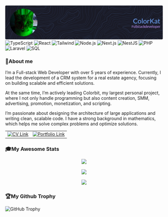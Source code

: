 ![Header](./assets/header.png)
![TypeScript](https://img.shields.io/badge/TypeScript-3178C6?style=for-the-badge&logo=typescript&logoColor=white)
![React](https://img.shields.io/badge/React-61DAFB?style=for-the-badge&logo=react&logoColor=black)
![Tailwind](https://img.shields.io/badge/Tailwind%20CSS-06B6D4?style=for-the-badge&logo=tailwind-css&logoColor=white)
![Node.js](https://img.shields.io/badge/Node.js-339933?style=for-the-badge&logo=node.js&logoColor=white)
![Next.js](https://img.shields.io/badge/Next.js-000000?style=for-the-badge&logo=next.js&logoColor=white)
![NestJS](https://img.shields.io/badge/NestJS-E0234E?style=for-the-badge&logo=nestjs&logoColor=white)
![PHP](https://img.shields.io/badge/PHP-777BB4?style=for-the-badge&logo=php&logoColor=white)
![Laravel](https://img.shields.io/badge/Laravel-FF2D20?style=for-the-badge&logo=laravel&logoColor=white)
![SQL](https://img.shields.io/badge/SQL-4479A1?style=for-the-badge&logo=sqlite&logoColor=white)

### 🦾About me

I’m a Full-stack Web Developer with over 5 years of experience. Currently, I lead the development of a CRM system for a real estate agency, focusing on building scalable and efficient solutions.

At the same time, I’m actively leading Colorbit, my largest personal project, where I not only handle programming but also content creation, SMM, advertising, promotion, monetization, and scripting.

I’m passionate about designing the architecture of large applications and writing clean, scalable code. I have a strong background in mathematics, which helps me solve complex problems and optimize solutions.

<table width="100%">
  <tr>
    <td align="left">
      <a href="https://github.com/Color-Kat/Color-Kat/blob/master/assets/CV.pdf" target="_blank">
        <img src="https://img.shields.io/badge/View-CV-70a5fd?style=for-the-badge&logo=readdotcv&logoColor=white" alt="CV Link">
      </a>
    </td>
    <td align="right">
      <a href="https://kwork.ru/user/colorkat" target="_blank">
        <img src="https://img.shields.io/badge/View-Portfolio-bf91f3?style=for-the-badge&logo=bookstack&logoColor=white" alt="Portfolio Link">
      </a>
    </td>
  </tr>
</table>

### 🎓My Awesome Stats

<div align="center">

![](https://github-readme-streak-stats.herokuapp.com/?user=Color-Kat&theme=tokyonight&hide_border=true)

</div>

<div align="center">

![](https://github-readme-stats.vercel.app/api/top-langs/?username=Color-Kat&theme=tokyonight&hide_border=true&include_all_commits=true&count_private=true&layout=compact&card_height=195)
</div>

<div align="center">

![](https://github-readme-stats.vercel.app/api?username=Color-Kat&theme=tokyonight&hide_border=true&include_all_commits=true&count_private=true)

</div>

### 🏆My Github Trophy

![GitHub Trophy](https://github-profile-trophy.vercel.app/?username=Color-Kat&theme=tokyonight)
